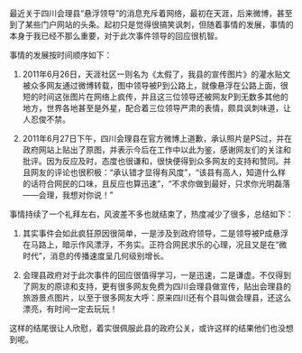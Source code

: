 最近关于四川会理县“悬浮领导”的消息充斥着网络，最初在天涯，后来微博，甚至到了某些门户网站的头条。起初只是觉得很搞笑讽刺，但随着事情的发展，事情的本身于我已经不那么重要，对于此次事件领导的回应很机智。

事情的发展按时间顺序如下：

1. 2011年6月26日，天涯社区一则名为《太假了，我县的宣传图片》的灌水贴文被众多网友通过微博转载，图中领导被P到公路上，就像悬浮在公路上面，很短的时间这张图片在网络上疯传，并且这三位领导还被网友P到无数多其他的地方，世界各地甚至是外星，配合着三位领导严肃的表情，颇具讽刺味道，让人忍俊不禁。

2. 2011年6月27日下午，四川会理县在官方微博上道歉，承认照片是PS过，并在政府网站上贴出了原图，并表示今后在工作中以此为鉴，感谢网友们的关注和批评。因为反应及时，态度也很谦和，很快便得到众多网友的支持和赞同。并且网友的评论也很积极：“承认错才显得有风度”，“该县有高人，知道什么样的话符合网民的口味，且反应也算迅速”，“不求你做到最好，只求你光明磊落——会理，我想对你说！”

事情持续了一个礼拜左右，风波差不多也就结束了，热度减少了很多，总结如下：

1. 其实事件会如此疯狂原因很简单，一是涉及到政府领导，二是领导被P成悬浮在马路上，暗示作风漂浮，不务实。正符合网民求乐的心理，况且又是在“微时代”，消息的传播速度呈几何级别增长。

2. 会理县政府对于此次事件的回应很值得学习，一是迅速，二是谦虚。不仅得到了网友的原谅和支持，更有很多网友免费为四川会理县做宣传，贴出会理县的旅游景点图片，以至于很多网友大呼：原来四川还有个县叫做会理县，还这么漂亮，有时间一定去玩玩！

这样的结尾很让人欣慰，着实很佩服此县的政府公关，或许这样的结果他们也没想到呢。